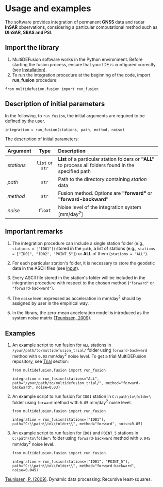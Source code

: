 # Usage and examples

The software provides integration of permanent **GNSS** data and radar **InSAR** observations, considering a particular computational method such as **DInSAR, SBAS and PSI**.

## Import the library

1. MultiDEFusion software works in the Python environment. Before starting the fusion process, ensure that your IDE is configured correctly (see [Installation](../installation/)).
2. To run the integration procedure at the beginning of the code, import **run_fusion** procedure:

`from multidefusion.fusion import run_fusion`


## Description of initial parameters

In the following, to `run_fusion`, the initial arguments are required to be defined by the user.

`integration = run_fusion(stations, path, method, noise)`

The description of initial parameters:

| Argument   | Type    | Description|
| :---       | :----:  | :---       |
| *stations* | `list` or `str`  | **List** of a particular station folders or **"ALL"** to process all folders found in the specified path|
| *path*     | `str`  | Path to the directory containing *station* data|
| *method*   | `str`  | Fusion method. Options are **"forward"** or **"forward-backward"**|
| *noise*    | `float`| Noise level of the integration system [mm/day<sup>2</sup>]

## Important remarks

1. The integration procedure can include a single station folder (e.g., `stations = ["ID01"]`) stored in the `path`, a list of stations (e.g., `stations = ["ID01", "ID02", "POINT_5"]`) or **ALL** of them (`stations = "ALL"`).

2. For each particular station's folder, it is necessary to store the geodetic data in the ASCII files (see [Input](../input/)).

3. Every ASCII file stored in the station's folder will be included in the integration procedure with respect to the chosen method (`"forward"` or `"forward-backward"`).

4. The `noise` level expressed as acceleration in mm/day<sup>2</sup> should by assigned by user in the empirical way.

5. In the library, the zero-mean acceleration model is introduced as the system noise matrix ([Teunissen, 2009](http://hdl.handle.net/20.500.11937/9039)).

## Examples

1. An example script to run fusion for `ALL` stations in `/your/path/to/multidefusion_trial/` folder using `forward-backward` method with `0.03` mm/day<sup>2</sup> noise level. To get a trial MultiDEFusion repository, see [Trial](../trial/) section:  

    ```
    from multidefusion.fusion import run_fusion

    integration = run_fusion(stations="ALL", path="/your/path/to/multidefusion_trial/", method="forward-backward", noise=0.03)
    ```
2. An example script to run fusion for `ID01` station in `C:\path\to\folder\` folder using `forward` method with `0.05` mm/day<sup>2</sup> noise level.

    ```
    from multidefusion.fusion import run_fusion

    integration = run_fusion(stations=["ID01"], path="C:\\path\\to\\folder\\", method="forward", noise=0.05)
    ```

3. An example script to run fusion for `ID01` and `POINT_5` stations in `C:\path\to\folder\` folder using `forward-backward` method with `0.045` mm/day<sup>2</sup> noise level.

    ```
    from multidefusion.fusion import run_fusion

    integration = run_fusion(stations=["ID01", "POINT_5"], path="C:\\path\\to\\folder\\", method="forward-backward", noise=0.045)
    ```

[Teunissen, P. (2009)](http://hdl.handle.net/20.500.11937/9039). Dynamic data processing: Recursive least-squares.

